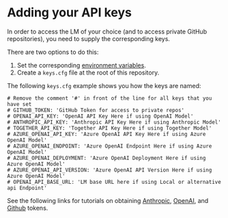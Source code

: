 # Adding your API keys

In order to access the LM of your choice (and to access private GitHub repositories), you need to supply the corresponding keys.

There are two options to do this:

1. Set the corresponding [environment variables](https://www.cherryservers.com/blog/how-to-set-list-and-manage-linux-environment-variables).
2. Create a `keys.cfg` file at the root of this repository.

The following `keys.cfg` example shows you how the keys are named:

```
# Remove the comment '#' in front of the line for all keys that you have set
# GITHUB_TOKEN: 'GitHub Token for access to private repos'
# OPENAI_API_KEY: 'OpenAI API Key Here if using OpenAI Model'
# ANTHROPIC_API_KEY: 'Anthropic API Key Here if using Anthropic Model'
# TOGETHER_API_KEY: 'Together API Key Here if using Together Model'
# AZURE_OPENAI_API_KEY: 'Azure OpenAI API Key Here if using Azure OpenAI Model'
# AZURE_OPENAI_ENDPOINT: 'Azure OpenAI Endpoint Here if using Azure OpenAI Model'
# AZURE_OPENAI_DEPLOYMENT: 'Azure OpenAI Deployment Here if using Azure OpenAI Model'
# AZURE_OPENAI_API_VERSION: 'Azure OpenAI API Version Here if using Azure OpenAI Model'
# OPENAI_API_BASE_URL: 'LM base URL here if using Local or alternative api Endpoint'
```

See the following links for tutorials on obtaining [Anthropic](https://docs.anthropic.com/claude/reference/getting-started-with-the-api), [OpenAI](https://platform.openai.com/docs/quickstart/step-2-set-up-your-api-key), and [Github](https://docs.github.com/en/authentication/keeping-your-account-and-data-secure/managing-your-personal-access-tokens) tokens.